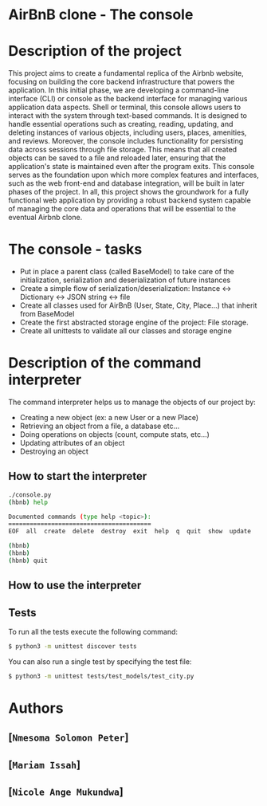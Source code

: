 
# AirBnB clone - The console

# Description of the project

This project aims to create a fundamental replica of the Airbnb website, focusing on building the core backend infrastructure that powers the application. In this initial phase, we are developing a command-line interface (CLI) or console as the backend interface for managing various application data aspects.
Shell or terminal, this console allows users to interact with the system through text-based commands. It is designed to handle essential operations such as creating, reading, updating, and deleting instances of various objects, including users, places, amenities, and reviews.
Moreover, the console includes functionality for persisting data across sessions through file storage. This means that all created objects can be saved to a file and reloaded later, ensuring that the application's state is maintained even after the program exits. This console serves as the foundation upon which more complex features and interfaces, such as the web front-end and database integration, will be built in later phases of the project.
In all, this project shows the groundwork for a fully functional web application by providing a robust backend system capable of managing the core data and operations that will be essential to the eventual Airbnb clone.


# The console - tasks
-  Put in place a parent class (called BaseModel) to take care of the initialization, serialization and deserialization of  future instances <br>
-  Create a simple flow of serialization/deserialization: Instance <-> Dictionary <-> JSON string <-> file
-  Create all classes used for AirBnB (User, State, City, Place…) that inherit from BaseModel
-  Create the first abstracted storage engine of the project: File storage.
-  Create all unittests to validate all our classes and storage engine


# Description of the command interpreter

The command interpreter helps us to manage the objects of our project by:

- Creating a new object (ex: a new User or a new Place)
- Retrieving an object from a file, a database etc…
- Doing operations on objects (count, compute stats, etc…)
- Updating attributes of an object
- Destroying an object

## How to start the interpreter

```bash
./console.py
(hbnb) help

Documented commands (type help <topic>):
========================================
EOF  all  create  delete  destroy  exit  help  q  quit  show  update

(hbnb) 
(hbnb) 
(hbnb) quit

```

## How to use the interpreter

## Tests
To run all the tests execute the following command:

```bash
$ python3 -m unittest discover tests
```
You can also run a single test by specifying the test file:

```bash
$ python3 -m unittest tests/test_models/test_city.py

```


# Authors

## [`Nmesoma Solomon Peter`]
## [`Mariam Issah`]
## [`Nicole Ange Mukundwa`]

